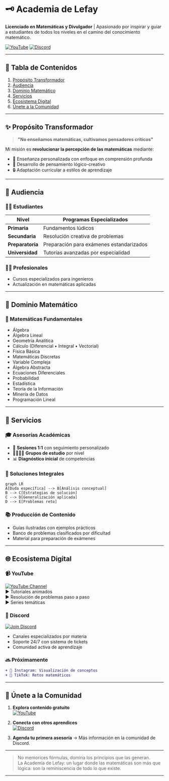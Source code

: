 # 🗝️ Academia de Lefay

**Licenciado en Matemáticas y Divulgador** | Apasionado por inspirar y guiar a estudiantes de todos los niveles en el camino del conocimiento matemático.  

[![YouTube](https://img.shields.io/youtube/channel/subscribers/UCh1kUenyVt-pTDbEGJNUP6w?style=for-the-badge&logo=youtube&logoColor=red&labelColor=black&color=red&label=SUSCRÍBETE)](https://youtube.com/@Academia-Lefay)
[![Discord](https://img.shields.io/badge/Únete_a_La_Academia_Lefay-5865F2?style=for-the-badge&logo=discord&logoColor=white)](https://discord.gg/pBddfmv6Zv)

---

## 🌟 Tabla de Contenidos
1. [Propósito Transformador](#-propósito-transformador)  
2. [Audiencia](#-audiencia)  
3. [Dominio Matemático](#-dominio-matemático)  
4. [Servicios](#-servicios)  
5. [Ecosistema Digital](#-ecosistema-digital)  
6. [Únete a la Comunidad](#-únete-a-la-comunidad)  

---

## ✨ Propósito Transformador

> **"No enseñamos matemáticas, cultivamos pensadores críticos"**  

Mi misión es **revolucionar la percepción de las matemáticas** mediante:  
- 🎯 Enseñanza personalizada con enfoque en comprensión profunda  
- 🧠 Desarrollo de pensamiento lógico-creativo  
- 🔒 Adaptación curricular a estilos de aprendizaje  

---

## 🎯 Audiencia

### 👨‍🎓 Estudiantes  
| Nivel | Programas Especializados |
|-------|---------------------------|
| **Primaria** | Fundamentos lúdicos |
| **Secundaria** | Resolución creativa de problemas |
| **Preparatoria** | Preparación para exámenes estandarizados |
| **Universidad** | Tutorías avanzadas por especialidad |

### 👨‍💼 Profesionales  
- Cursos especializados para ingenieros  
- Actualización en matemáticas aplicadas  

---

## 🧮 Dominio Matemático

### 🔢 Matemáticas Fundamentales  
- Álgebra
- Álgebra Lineal
- Geometría Analítica  
- Cálculo (Diferencial • Integral • Vectorial)  
- Física Básica  
- Matemáticas Discretas  
- Variable Compleja  
- Álgebra Abstracta
- Ecuaciones Diferenciales
- Probabilidad
- Estadística
- Teoría de la Información
- Minería de Datos
- Programación Lineal

---

## 💼 Servicios 

### 🎓 Asesorías Académicas  
- 👥 **Sesiones 1:1** con seguimiento personalizado  
- 👨‍👩‍👧‍👦 **Grupos de estudio** por nivel 
- 📊 **Diagnóstico inicial** de competencias  

### 🧩 Soluciones Integrales  
```mermaid
graph LR
A[Duda específica] --> B[Análisis conceptual]
B --> C[Estrategias de solución]
C --> D[Generalización aplicada]
D --> E[Problemas reto]
```

### 📚 Producción de Contenido  
- Guías ilustradas con ejemplos prácticos  
- Banco de problemas clasificados por dificultad  
- Material para preparación de exámenes  

---

## 🌐 Ecosistema Digital

### 📹 YouTube  
[![YouTube Channel](https://img.shields.io/badge/-SUSCRÍBETE-red?style=for-the-badge&logo=youtube)](https://youtube.com/@Academia-Lefay)  
► Tutoriales animados  
► Resolución de problemas paso a paso  
► Series temáticas 

### 💬 Discord  
[![Join Discord](https://img.shields.io/badge/-ÚNETE-blueviolet?style=for-the-badge&logo=discord)](https://discord.gg/pBddfmv6Zv)  
- Canales especializados por materia  
- Soporte 24/7 con sistema de tickets  
- Comunidad activa de aprendizaje

### 🔜 Próximamente  
```diff
+ 📸 Instagram: Visualización de conceptos 
+ 🎵 TikTok: Retos matemáticos 
```

---

## 🚀 Únete a la Comunidad

1. **Explora contenido gratuito**  
   [![YouTube](https://img.shields.io/badge/YouTube-FF0000?style=flat&logo=youtube&logoColor=white)](https://youtube.com/@Academia-Lefay)

2. **Conecta con otros aprendices**  
   [![Discord](https://img.shields.io/badge/Discord-5865F2?style=flat&logo=discord&logoColor=white)](https://discord.gg/pBddfmv6Zv)

3. **Agenda tu primera asesoría** → Más información en la comunidad de Discord.  

---

> No memorices fórmulas, domina los principios que las generan.  
> La Academia de Lefay: un lugar donde las matemáticas son más que lógica: son la reminiscencia de todo lo que existe.

---

